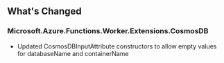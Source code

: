 ## What's Changed

<!-- Please add your release notes in the following format:
- My change description (#PR/#issue)
-->

### Microsoft.Azure.Functions.Worker.Extensions.CosmosDB <verson>

- Updated CosmosDBInputAttribute constructors to allow empty values for databaseName and containerName

